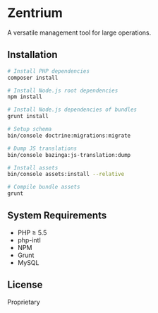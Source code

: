 # Zentrium

A versatile management tool for large operations.

## Installation

```bash
# Install PHP dependencies
composer install

# Install Node.js root dependencies
npm install

# Install Node.js dependencies of bundles
grunt install

# Setup schema
bin/console doctrine:migrations:migrate

# Dump JS translations
bin/console bazinga:js-translation:dump

# Install assets
bin/console assets:install --relative

# Compile bundle assets
grunt
```

## System Requirements

 * PHP ≥ 5.5
 * php-intl
 * NPM
 * Grunt
 * MySQL

## License

Proprietary
